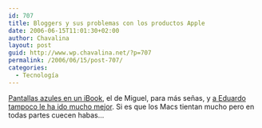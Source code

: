 ```yaml
---
id: 707
title: Bloggers y sus problemas con los productos Apple
date: 2006-06-15T11:01:30+02:00
author: Chavalina
layout: post
guid: http://www.wp.chavalina.net/?p=707
permalink: /2006/06/15/post-707/
categories:
  - Tecnología
---
```

<a href="http://www.processblack.com/weblog/a-vueltas-con-mi-ibook" target="_blank">Pantallas azules en un iBook</a>, el de Miguel, para más se&ntilde;as, y <a href="http://www.alt1040.com/archivo/2006/06/15/lista-de-problemas-que-he-tenido-con-apple-en-los-ultimos-dos-anos/" target="_blank">a Eduardo tampoco le ha ido mucho mejor</a>. Si es que los Macs tientan mucho pero en todas partes cuecen habas…